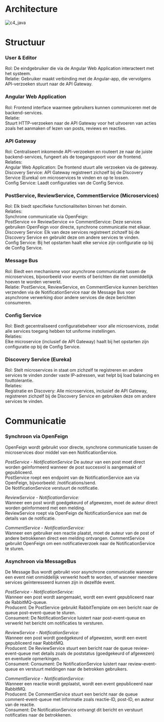 # Architecture

![c4_java](https://github.com/user-attachments/assets/91b93cc4-7f24-4ab6-aa84-f8c753a4ca2f)

# Structuur
### User & Editor
  Rol: De eindgebruiker die via de Angular Web Application interacteert met het systeem.  
  Relatie: Gebruiker maakt verbinding met de Angular-app, die vervolgens API-verzoeken stuurt naar de API Gateway.

### Angular Web Application
  Rol: Frontend interface waarmee gebruikers kunnen communiceren met de backend-services.  
  Relatie:  
  Stuurt HTTP-verzoeken naar de API Gateway voor het uitvoeren van acties zoals het aanmaken of lezen van posts, reviews en reacties.

### API Gateway
  Rol: Centraliseert inkomende API-verzoeken en routeert ze naar de juiste backend-services, fungeert als de toegangspoort voor de frontend.  
  Relaties:  
  Angular Web Application: De frontend stuurt alle verzoeken via de gateway.  
  Discovery Service: API Gateway registreert zichzelf bij de Discovery Service (Eureka) om microservices te vinden en op te lossen.  
  Config Service: Laadt configuraties van de Config Service.  

### PostService, ReviewService, CommentService (Microservices)
  Rol: Elk biedt specifieke functionaliteiten binnen het domein.  
  Relaties:  
  Synchrone communicatie via OpenFeign:  
  PostService ↔ ReviewService ↔ CommentService: Deze services gebruiken OpenFeign voor directe, synchrone communicatie met elkaar.  
  Discovery Service: Elk van deze services registreert zichzelf bij de Discovery Service en gebruikt deze om andere services te vinden.  
  Config Service: Bij het opstarten haalt elke service zijn configuratie op bij de Config Service.  

### Message Bus
  Rol: Biedt een mechanisme voor asynchrone communicatie tussen de microservices, bijvoorbeeld voor events of berichten die niet onmiddellijk hoeven te worden verwerkt.  
  Relatie: PostService, ReviewService, en CommentService kunnen berichten verzenden via de NotificationService naar de Message Bus voor asynchrone verwerking door andere services die deze berichten consumeren.  

### Config Service
  Rol: Biedt gecentraliseerd configuratiebeheer voor alle microservices, zodat alle services toegang hebben tot uniforme instellingen.  
  Relaties:  
  Elke microservice (inclusief de API Gateway) haalt bij het opstarten zijn configuratie op bij de Config Service.  

### Discovery Service (Eureka)

  Rol: Stelt microservices in staat om zichzelf te registreren en andere services te vinden zonder vaste IP-adressen, wat helpt bij load balancing en fouttolerantie.  
  Relaties:  
  Registratie en Discovery: Alle microservices, inclusief de API Gateway, registreren zichzelf bij de Discovery Service en gebruiken deze om andere services te vinden.  

# Communicatie

### Synchroon via OpenFeign
  OpenFeign wordt gebruikt voor directe, synchrone communicatie tussen de microservices door middel van een NotificationService.  

  _PostService - NotificationService_
  De auteur van een post moet direct worden geïnformeerd wanneer de post succesvol is aangemaakt of gepubliceerd.  
  PostService roept een endpoint van de NotificationService aan via OpenFeign, bijvoorbeeld: /notifications/send.  
  De NotificationService verstuurt de notificatie.  

  _ReviewService - NotificationService:_  
  Wanneer een post wordt goedgekeurd of afgewezen, moet de auteur direct worden geïnformeerd met een melding.   
  ReviewService roept via OpenFeign de NotificationService aan met de details van de notificatie.  
  
  _CommentService - NotificationService:_  
  Wanneer een gebruiker een reactie plaatst, moet de auteur van de post of andere betrokkenen direct een melding ontvangen. 
  CommentService gebruikt OpenFeign om een notificatieverzoek naar de NotificationService te sturen. 

### Asynchroon via MessageBus
  De Message Bus wordt gebruikt voor asynchrone communicatie wanneer een event niet onmiddellijk verwerkt hoeft te worden, of wanneer meerdere services geïnteresseerd kunnen zijn in dezelfde event. 
  
  _PostService - NotificationService:_  
  Wanneer een post wordt aangemaakt, wordt een event gepubliceerd naar de RabbitMQ-queue.  
  Producent: De PostService gebruikt RabbitTemplate om een bericht naar de queue post-event-queue te sturen.  
  Consument: De NotificationService luistert naar post-event-queue en verwerkt het bericht om notificaties te versturen.  
  
  _ReviewService - NotificationService:_  
  Wanneer een post wordt goedgekeurd of afgewezen, wordt een event gepubliceerd naar RabbitMQ.   
  Producent: De ReviewService stuurt een bericht naar de queue review-event-queue met details zoals de poststatus (goedgekeurd of afgewezen) en eventuele opmerkingen.  
  Consument: Consument: De NotificationService luistert naar review-event-queue en verstuurt meldingen naar de betrokken gebruikers.  
  
  _CommentService - NotificationService:_  
  Wanneer een reactie wordt geplaatst, wordt een event gepubliceerd naar RabbitMQ.  
  Producent: De CommentService stuurt een bericht naar de queue comment-event-queue met informatie zoals reactie-ID, post-ID, en auteur van de reactie.  
  Consument: De NotificationService ontvangt dit bericht en verstuurt notificaties naar de betrokkenen.  
